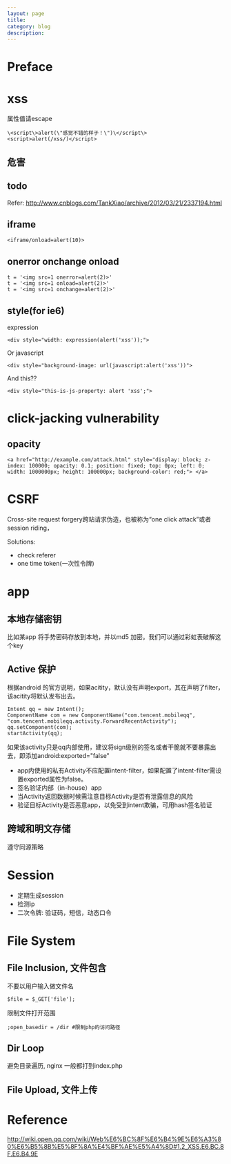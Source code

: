 ```yaml
---
layout: page
title:
category: blog
description:
---
```

# Preface

# xss
属性值请escape

	\<script\>alert(\"感觉不错的样子！\")\</script\>
	<script>alert(/xss/)</script>

## 危害


## todo
Refer: http://www.cnblogs.com/TankXiao/archive/2012/03/21/2337194.html

## iframe

	<iframe/onload=alert(10)>

## onerror onchange onload

	t = '<img src=1 onerror=alert(2)>'
	t = '<img src=1 onload=alert(2)>'
	t = '<img src=1 onchange=alert(2)>'

## style(for ie6)
expression

	<div style="width: expression(alert('xss'));">

Or javascript

	<div style="background-image: url(javascript:alert('xss'))">

And this??

	<div style="this-is-js-property: alert 'xss';">

# click-jacking vulnerability

## opacity

	<a href="http://example.com/attack.html" style="display: block; z-index: 100000; opacity: 0.1; position: fixed; top: 0px; left: 0; width: 1000000px; height: 100000px; background-color: red;"> </a>

# CSRF
Cross-site request forgery跨站请求伪造，也被称为“one click attack”或者session riding，

Solutions:

- check referer
- one time token(一次性令牌)

# app

## 本地存储密钥

比如某app 将手势密码存放到本地，并以md5 加密。我们可以通过彩虹表破解这个key

## Active 保护
根据android 的官方说明，如果acitity，默认没有声明export，其在声明了filter，该acitity将默认发布出去。

	Intent qq = new Intent();
	ComponentName com = new ComponentName("com.tencent.mobileqq", "com.tencent.mobileqq.activity.ForwardRecentActivity");
	qq.setComponent(com);
	startActivity(qq);

如果该activity只是qq内部使用，建议将sign级别的签名或者干脆就不要暴露出去，即添加android:exported="false"

- app内使用的私有Activity不应配置intent-filter，如果配置了intent-filter需设置exported属性为false。
- 签名验证内部（in-house）app
- 当Activity返回数据时候需注意目标Activity是否有泄露信息的风险
- 验证目标Activity是否恶意app，以免受到intent欺骗，可用hash签名验证

## 跨域和明文存储
遵守同源策略

# Session
- 定期生成session
- 检测ip
- 二次令牌: 验证码，短信，动态口令

# File System

## File Inclusion, 文件包含
不要以用户输入做文件名

	$file = $_GET['file'];

限制文件打开范围

	;open_basedir = /dir #限制php的访问路径

## Dir Loop
避免目录遍历, nginx 一般都打到index.php

## File Upload, 文件上传



# Reference
http://wiki.open.qq.com/wiki/Web%E6%BC%8F%E6%B4%9E%E6%A3%80%E6%B5%8B%E5%8F%8A%E4%BF%AE%E5%A4%8D#1.2_XSS.E6.BC.8F.E6.B4.9E
